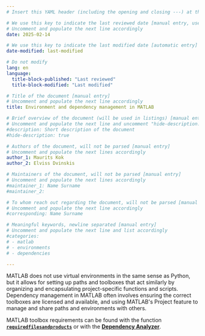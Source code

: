 ```yaml
---
# Insert this YAML header (including the opening and closing ---) at the beginning of the document and fill it out accordingly

# We use this key to indicate the last reviewed date [manual entry, use YYYY-MM-DD]
# Uncomment and populate the next line accordingly
date: 2025-02-14

# We use this key to indicate the last modified date [automatic entry]
date-modified: last-modified

# Do not modify
lang: en
language: 
  title-block-published: "Last reviewed"
  title-block-modified: "Last modified"

# Title of the document [manual entry]
# Uncomment and populate the next line accordingly
title: Environment and dependency management in MATLAB

# Brief overview of the document (will be used in listings) [manual entry]
# Uncomment and populate the next line and uncomment "hide-description: true".
#description: Short description of the document
#hide-description: true

# Authors of the document, will not be parsed [manual entry]
# Uncomment and populate the next lines accordingly
author_1: Maurits Kok
author_2: Elviss Dvinskis

# Maintainers of the document, will not be parsed [manual entry]
# Uncomment and populate the next lines accordingly
#maintainer_1: Name Surname
#maintainer_2:

# To whom reach out regarding the document, will not be parsed [manual entry]
# Uncomment and populate the next line accordingly
#corresponding: Name Surname

# Meaningful keywords, newline separated [manual entry]
# Uncomment and populate the next line and list accordingly
#categories: 
# - matlab
# - environments
# - dependencies

---
```


MATLAB does not use virtual environments in the same sense as Python, but it allows for setting up paths and toolboxes that act similarly by organizing and encapsulating project-specific functions and scripts. Dependency management in MATLAB often involves ensuring the correct toolboxes are licensed and available, and using MATLAB's Project feature to manage and share paths and environments with others.

MATLAB toolbox requirements can be found with the function [**`requiredfilesandproducts`**](https://nl.mathworks.com/help/matlab/ref/matlab.codetools.requiredfilesandproducts.html) or with the [**Dependency Analyzer**](https://nl.mathworks.com/help/matlab/matlab_prog/analyze-project-dependencies.html).